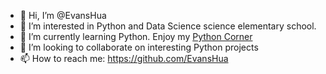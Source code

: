 - 👋 Hi, I’m @EvansHua
- 👀 I’m interested in Python and Data Science science elementary school.
- 🌱 I’m currently learning Python. Enjoy my [Python Corner](https://github.com/EvansHua/Python_Corner)
- 💞️ I’m looking to collaborate on interesting Python projects
- 📫 How to reach me: https://github.com/EvansHua

<!---
EvansHua/EvansHua is a ✨ special ✨ repository because its `README.md` (this file) appears on your GitHub profile.
You can click the Preview link to take a look at your changes.
AI, artificial intelligence, data science, data visualization, machine learning, kid, python, 
--->

